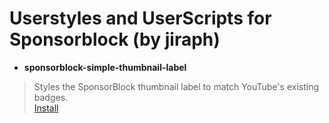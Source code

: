# Userstyles and UserScripts for Sponsorblock (by jiraph)
- **sponsorblock-simple-thumbnail-label**  
> Styles the SponsorBlock thumbnail label to match YouTube's existing badges.  
> [Install](https://gist.github.com/jiraph/e60d0a7ae7071f1f4ef060948d50a9a1/raw/sponsorblock.simplethumbnaillabels.user.css)